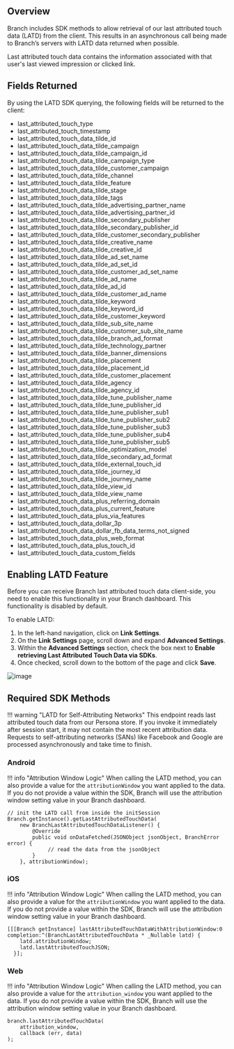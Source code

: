 ## Overview

Branch includes SDK methods to allow retrieval of our last attributed touch data (LATD) from the client. This results in an asynchronous call being made to Branch’s servers with LATD data returned when possible.

Last attributed touch data contains the information associated with that user's last viewed impression or clicked link.

## Fields Returned

By using the LATD SDK querying, the following fields will be returned to the client:

- last_attributed_touch_type
- last_attributed_touch_timestamp
- last_attributed_touch_data_tilde_id
- last_attributed_touch_data_tilde_campaign
- last_attributed_touch_data_tilde_campaign_id
- last_attributed_touch_data_tilde_campaign_type
- last_attributed_touch_data_tilde_customer_campaign
- last_attributed_touch_data_tilde_channel
- last_attributed_touch_data_tilde_feature
- last_attributed_touch_data_tilde_stage
- last_attributed_touch_data_tilde_tags
- last_attributed_touch_data_tilde_advertising_partner_name
- last_attributed_touch_data_tilde_advertising_partner_id
- last_attributed_touch_data_tilde_secondary_publisher
- last_attributed_touch_data_tilde_secondary_publisher_id
- last_attributed_touch_data_tilde_customer_secondary_publisher
- last_attributed_touch_data_tilde_creative_name
- last_attributed_touch_data_tilde_creative_id
- last_attributed_touch_data_tilde_ad_set_name
- last_attributed_touch_data_tilde_ad_set_id
- last_attributed_touch_data_tilde_customer_ad_set_name
- last_attributed_touch_data_tilde_ad_name
- last_attributed_touch_data_tilde_ad_id
- last_attributed_touch_data_tilde_customer_ad_name
- last_attributed_touch_data_tilde_keyword
- last_attributed_touch_data_tilde_keyword_id
- last_attributed_touch_data_tilde_customer_keyword
- last_attributed_touch_data_tilde_sub_site_name
- last_attributed_touch_data_tilde_customer_sub_site_name
- last_attributed_touch_data_tilde_branch_ad_format
- last_attributed_touch_data_tilde_technology_partner
- last_attributed_touch_data_tilde_banner_dimensions
- last_attributed_touch_data_tilde_placement
- last_attributed_touch_data_tilde_placement_id
- last_attributed_touch_data_tilde_customer_placement
- last_attributed_touch_data_tilde_agency
- last_attributed_touch_data_tilde_agency_id
- last_attributed_touch_data_tilde_tune_publisher_name
- last_attributed_touch_data_tilde_tune_publisher_id
- last_attributed_touch_data_tilde_tune_publisher_sub1
- last_attributed_touch_data_tilde_tune_publisher_sub2
- last_attributed_touch_data_tilde_tune_publisher_sub3
- last_attributed_touch_data_tilde_tune_publisher_sub4
- last_attributed_touch_data_tilde_tune_publisher_sub5
- last_attributed_touch_data_tilde_optimization_model
- last_attributed_touch_data_tilde_secondary_ad_format
- last_attributed_touch_data_tilde_external_touch_id
- last_attributed_touch_data_tilde_journey_id
- last_attributed_touch_data_tilde_journey_name
- last_attributed_touch_data_tilde_view_id
- last_attributed_touch_data_tilde_view_name
- last_attributed_touch_data_plus_referring_domain
- last_attributed_touch_data_plus_current_feature
- last_attributed_touch_data_plus_via_features
- last_attributed_touch_data_dollar_3p
- last_attributed_touch_data_dollar_fb_data_terms_not_signed
- last_attributed_touch_data_plus_web_format
- last_attributed_touch_data_plus_touch_id
- last_attributed_touch_data_custom_fields

## Enabling LATD Feature

Before you can receive Branch last attributed touch data client-side, you need to enable this functionality in your Branch dashboard. This functionality is disabled by default.

To enable LATD:

1. In the left-hand navigation, click on **Link Settings**.
2. On the **Link Settings** page, scroll down and expand **Advanced Settings**.
3. Within the **Advanced Settings** section, check the box next to **Enable retrieving Last Attributed Touch Data via SDKs**.
4. Once checked, scroll down to the bottom of the page and click **Save**.

![image](/_assets/img/pages/apps/latd-setting.png)

## Required SDK Methods

!!! warning "LATD for Self-Attributing Networks"
    This endpoint reads last attributed touch data from our Persona store. If you invoke it immediately after session start, it may not contain the most recent attribution data. Requests to self-attributing networks (SANs) like Facebook and Google are processed asynchronously and take time to finish.

### Android

!!! info "Attribution Window Logic"
    When calling the LATD method, you can also provide a value for the `attributionWindow` you want applied to the data.  If you do not provide a value within the SDK, Branch will use the attribution window setting value in your Branch dashboard.

```
// init the LATD call from inside the initSession
Branch.getInstance().getLastAttributedTouchData(
    new BranchLastAttributedTouchDataListener() {
        @Override
        public void onDataFetched(JSONObject jsonObject, BranchError error) {
             // read the data from the jsonObject
        }
    }, attributionWindow);
```

### iOS

!!! info "Attribution Window Logic"
    When calling the LATD method, you can also provide a value for the `attributionWindow` you want applied to the data.  If you do not provide a value within the SDK, Branch will use the attribution window setting value in your Branch dashboard.

```
[[[Branch getInstance] lastAttributedTouchDataWithAttributionWindow:0 completion:^(BranchLastAttributedTouchData * _Nullable latd) {
    latd.attributionWindow;
    latd.lastAttributedTouchJSON;
  }];
```

### Web

!!! info "Attribution Window Logic"
    When calling the LATD method, you can also provide a value for the `attribution_window` you want applied to the data.  If you do not provide a value within the SDK, Branch will use the attribution window setting value in your Branch dashboard.

```
branch.lastAttributedTouchData(
    attribution_window,
    callback (err, data)
);
```
